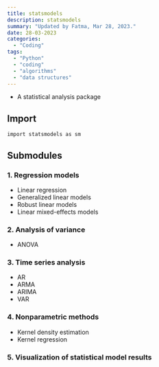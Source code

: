 ```yaml
---
title: statsmodels
description: statsmodels
summary: "Updated by Fatma, Mar 28, 2023."
date: 28-03-2023
categories:
  - "Coding"
tags:
  - "Python"
  - "coding"
  - "algorithms"
  - "data structures"
---
```


- A statistical analysis package

## Import

`import statsmodels as sm`

## Submodules

### 1. Regression models

- Linear regression
- Generalized linear models
- Robust linear models
- Linear mixed-effects models

### 2. Analysis of variance

- ANOVA

### 3. Time series analysis

- AR
- ARMA
- ARIMA
- VAR

### 4. Nonparametric methods

- Kernel density estimation
- Kernel regression

### 5. Visualization of statistical model results
